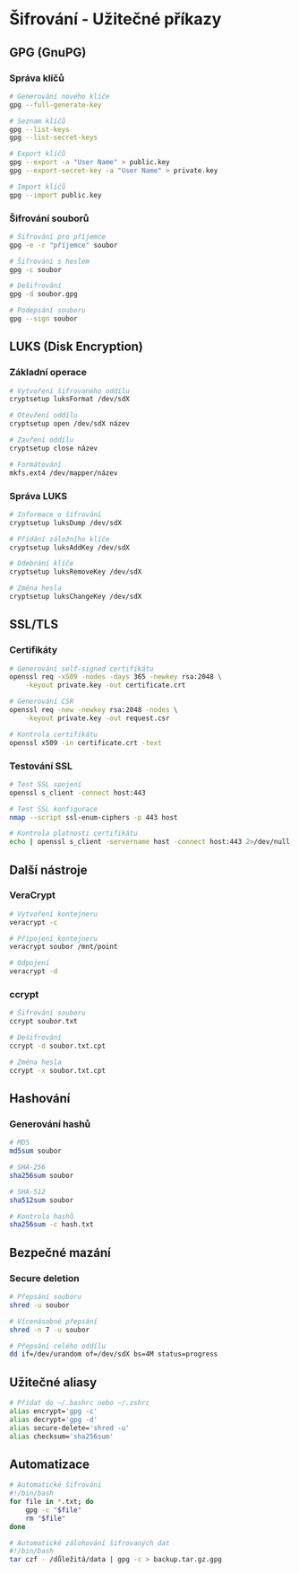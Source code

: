 # Šifrování - Užitečné příkazy

## GPG (GnuPG)
### Správa klíčů
```bash
# Generování nového klíče
gpg --full-generate-key

# Seznam klíčů
gpg --list-keys
gpg --list-secret-keys

# Export klíčů
gpg --export -a "User Name" > public.key
gpg --export-secret-key -a "User Name" > private.key

# Import klíčů
gpg --import public.key
```

### Šifrování souborů
```bash
# Šifrování pro příjemce
gpg -e -r "příjemce" soubor

# Šifrování s heslem
gpg -c soubor

# Dešifrování
gpg -d soubor.gpg

# Podepsání souboru
gpg --sign soubor
```

## LUKS (Disk Encryption)
### Základní operace
```bash
# Vytvoření šifrovaného oddílu
cryptsetup luksFormat /dev/sdX

# Otevření oddílu
cryptsetup open /dev/sdX název

# Zavření oddílu
cryptsetup close název

# Formátování
mkfs.ext4 /dev/mapper/název
```

### Správa LUKS
```bash
# Informace o šifrování
cryptsetup luksDump /dev/sdX

# Přidání záložního klíče
cryptsetup luksAddKey /dev/sdX

# Odebrání klíče
cryptsetup luksRemoveKey /dev/sdX

# Změna hesla
cryptsetup luksChangeKey /dev/sdX
```

## SSL/TLS
### Certifikáty
```bash
# Generování self-signed certifikátu
openssl req -x509 -nodes -days 365 -newkey rsa:2048 \
    -keyout private.key -out certificate.crt

# Generování CSR
openssl req -new -newkey rsa:2048 -nodes \
    -keyout private.key -out request.csr

# Kontrola certifikátu
openssl x509 -in certificate.crt -text
```

### Testování SSL
```bash
# Test SSL spojení
openssl s_client -connect host:443

# Test SSL konfigurace
nmap --script ssl-enum-ciphers -p 443 host

# Kontrola platnosti certifikátu
echo | openssl s_client -servername host -connect host:443 2>/dev/null | openssl x509 -noout -dates
```

## Další nástroje
### VeraCrypt
```bash
# Vytvoření kontejneru
veracrypt -c

# Připojení kontejneru
veracrypt soubor /mnt/point

# Odpojení
veracrypt -d
```

### ccrypt
```bash
# Šifrování souboru
ccrypt soubor.txt

# Dešifrování
ccrypt -d soubor.txt.cpt

# Změna hesla
ccrypt -x soubor.txt.cpt
```

## Hashování
### Generování hashů
```bash
# MD5
md5sum soubor

# SHA-256
sha256sum soubor

# SHA-512
sha512sum soubor

# Kontrola hashů
sha256sum -c hash.txt
```

## Bezpečné mazání
### Secure deletion
```bash
# Přepsání souboru
shred -u soubor

# Vícenásobné přepsání
shred -n 7 -u soubor

# Přepsání celého oddílu
dd if=/dev/urandom of=/dev/sdX bs=4M status=progress
```

## Užitečné aliasy
```bash
# Přidat do ~/.bashrc nebo ~/.zshrc
alias encrypt='gpg -c'
alias decrypt='gpg -d'
alias secure-delete='shred -u'
alias checksum='sha256sum'
```

## Automatizace
```bash
# Automatické šifrování
#!/bin/bash
for file in *.txt; do
    gpg -c "$file"
    rm "$file"
done

# Automatické zálohování šifrovaných dat
#!/bin/bash
tar czf - /důležitá/data | gpg -c > backup.tar.gz.gpg
``` 